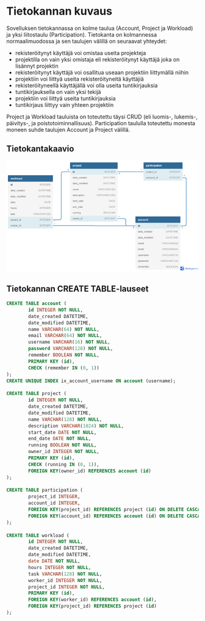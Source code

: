 # Tietokannan kuvaus

Sovelluksen tietokannassa on kolme taulua (Account, Project ja Workload) ja yksi liitostaulu (Participation). Tietokanta on kolmannessa normaalimuodossa ja sen taulujen välillä on seuraavat yhteydet:

- rekisteröitynyt käyttäjä voi omistaa useita projekteja
- projektilla on vain yksi omistaja eli rekisteröitynyt käyttäjä joka on lisännyt projektin
- rekisteröitynyt käyttäjä voi osallitua useaan projektiin liittymällä niihin
- projektiin voi liittyä useita rekisteröityneitä käyttäjiä
- rekisteröityneellä käyttäjällä voi olla useita tuntikirjauksia
- tuntikirjauksella on vain yksi tekijä
- projektiin voi liittyä useita tuntikirjauksia
- tuntikirjaus liittyy vain yhteen projektiin

Project ja Workload tauluista on toteutettu täysi CRUD (eli luomis-, lukemis-, päivitys-, ja poistotoiminnallisuus). Participation taululla toteutettu monesta moneen suhde taulujen Account ja Project välillä.

## Tietokantakaavio

![tietokantakaavio.png](https://github.com/isopoju/tyoaikaseuranta/blob/master/documentation/tietokantakaavio.png)

## Tietokannan CREATE TABLE-lauseet

```sql
CREATE TABLE account (
        id INTEGER NOT NULL,
        date_created DATETIME,
        date_modified DATETIME,
        name VARCHAR(64) NOT NULL,
        email VARCHAR(64) NOT NULL,
        username VARCHAR(16) NOT NULL,
        password VARCHAR(128) NOT NULL,
        remember BOOLEAN NOT NULL,
        PRIMARY KEY (id),
        CHECK (remember IN (0, 1))
);
CREATE UNIQUE INDEX ix_account_username ON account (username);

CREATE TABLE project (
        id INTEGER NOT NULL,
        date_created DATETIME,
        date_modified DATETIME,
        name VARCHAR(128) NOT NULL,
        description VARCHAR(1024) NOT NULL,
        start_date DATE NOT NULL,
        end_date DATE NOT NULL,
        running BOOLEAN NOT NULL,
        owner_id INTEGER NOT NULL,
        PRIMARY KEY (id),
        CHECK (running IN (0, 1)),
        FOREIGN KEY(owner_id) REFERENCES account (id)
);

CREATE TABLE participation (
        project_id INTEGER,
        account_id INTEGER,
        FOREIGN KEY(project_id) REFERENCES project (id) ON DELETE CASCADE,
        FOREIGN KEY(account_id) REFERENCES account (id) ON DELETE CASCADE
);

CREATE TABLE workload (
        id INTEGER NOT NULL,
        date_created DATETIME,
        date_modified DATETIME,
        date DATE NOT NULL,
        hours INTEGER NOT NULL,
        task VARCHAR(128) NOT NULL,
        worker_id INTEGER NOT NULL,
        project_id INTEGER NOT NULL,
        PRIMARY KEY (id),
        FOREIGN KEY(worker_id) REFERENCES account (id),
        FOREIGN KEY(project_id) REFERENCES project (id)
);
```
